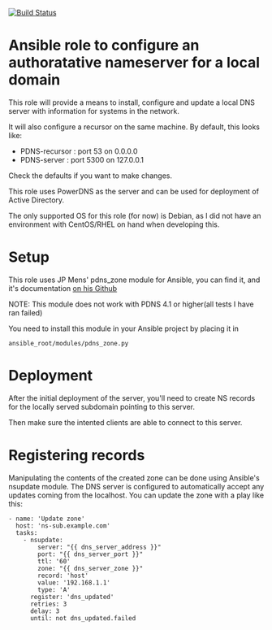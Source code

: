 [![Build Status](https://drone.element-networks.nl/api/badges/Element-Networks/ansible-role-dns_server/status.svg)](https://drone.element-networks.nl/Element-Networks/ansible-role-dns_server)

# Ansible role to configure an authoratative nameserver for a local domain
This role will provide a means to install, configure and update a local DNS
server with information for systems in the network.

It will also configure a recursor on the same machine. By default, this looks like:

* PDNS-recursor : port 53 on 0.0.0.0
* PDNS-server   : port 5300 on 127.0.0.1

Check the defaults if you want to make changes.

This role uses PowerDNS as the server and can be used for deployment of
Active Directory.

The only supported OS for this role (for now) is Debian, as I did not have
an environment with CentOS/RHEL on hand when developing this.

# Setup
This role uses JP Mens' pdns_zone module for Ansible, you can find it, and it's
documentation [on his Github](https://github.com/jpmens/ansible-m-pdns_zone)

NOTE: This module does not work with PDNS 4.1 or higher(all tests I have ran failed)

You need to install this module in your Ansible project by placing it in
```
ansible_root/modules/pdns_zone.py
```

# Deployment
After the initial deployment of the server, you'll need to create NS records
for the locally served subdomain pointing to this server.

Then make sure the intented clients are able to connect to this server.

# Registering records
Manipulating the contents of the created zone can be done using Ansible's
nsupdate module. The DNS server is configured to automatically accept any
updates coming from the localhost. You can update the zone with a play like
this:

```
- name: 'Update zone'
  host: 'ns-sub.example.com'
  tasks:
    - nsupdate:
        server: "{{ dns_server_address }}"
        port: "{{ dns_server_port }}"
        ttl: '60'
        zone: "{{ dns_server_zone }}"
        record: 'host'
        value: '192.168.1.1'
        type: 'A'
      register: 'dns_updated'
      retries: 3
      delay: 3
      until: not dns_updated.failed
```
